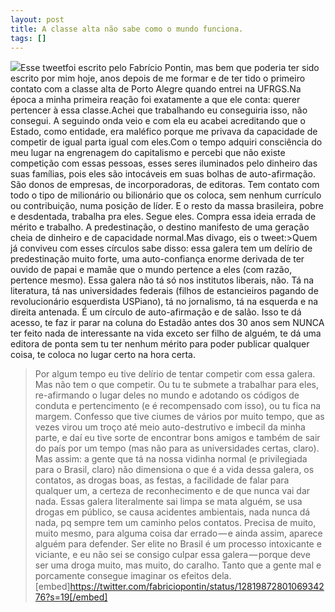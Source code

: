 ```yaml
---
layout: post
title: A classe alta não sabe como o mundo funciona.
tags: []
---
```


![](https://cdn-images-1.medium.com/max/800/1*PEwi-nKXpWtG1nLMOLqWfw.jpeg)Esse 
tweetfoi escrito pelo Fabrício Pontin, mas bem que poderia ter sido escrito por mim hoje, anos depois de me formar e de ter tido o primeiro contato com a classe alta de Porto Alegre quando entrei na UFRGS.Na época a minha primeira reação foi exatamente a que ele conta: querer pertencer à essa classe.Achei que trabalhando eu conseguiria isso, não consegui. A seguindo onda veio e com ela eu acabei acreditando que o Estado, como entidade, era maléfico porque me privava da capacidade de competir de igual parta igual com eles.Com o tempo adquiri consciência do meu lugar na engrenagem do capitalismo e percebi que não existe competição com essas pessoas, esses seres iluminados pelo dinheiro das suas famílias, pois eles são intocáveis em suas bolhas de auto-afirmação. São donos de empresas, de incorporadoras, de editoras. Tem contato com todo o tipo de milionário ou bilionário que os coloca, sem nenhum currículo ou contribuição, numa posição de líder. E o resto da massa brasileira, pobre e desdentada, trabalha pra eles. Segue eles. Compra essa ideia errada de mérito e trabalho. A predestinação, o destino manifesto de uma geração cheia de dinheiro e de capacidade normal.Mas divago, eis o tweet:>Quem já conviveu com esses círculos sabe disso: essa galera tem um delírio de predestinação muito forte, uma auto-confiança enorme derivada de ter ouvido de papai e mamãe que o mundo pertence a eles (com razão, pertence mesmo). Essa galera não tá só nos institutos liberais, não. Tá na literatura, tá nas universidades federais (filhos de estancieiros pagando de revolucionário esquerdista USPiano), tá no jornalismo, tá na esquerda e na direita antenada. É um círculo de auto-afirmação e de salão. Isso te dá acesso, te faz ir parar na coluna do Estadão antes dos 30 anos sem NUNCA ter feito nada de interessante na vida exceto ser filho de alguém, te dá uma editora de ponta sem tu ter nenhum mérito para poder publicar qualquer coisa, te coloca no lugar certo na hora certa.
>Por algum tempo eu tive delírio de tentar competir com essa galera. Mas não tem o que competir. Ou tu te submete a trabalhar para eles, re-afirmando o lugar deles no mundo e adotando os códigos de conduta e pertencimento (e é recompensado com isso), ou tu fica na margem. Confesso que tive ciumes de vários por muito tempo, que as vezes virou um troço até meio auto-destrutivo e imbecil da minha parte, e daí eu tive sorte de encontrar bons amigos e também de sair do país por um tempo (mas não para as universidades certas, claro).
>Mas assim: a gente que tá na nossa vidinha normal (e privilegiada para o Brasil, claro) não dimensiona o que é a vida dessa galera, os contatos, as drogas boas, as festas, a facilidade de falar para qualquer um, a certeza de reconhecimento e de que nunca vai dar nada. Essas galera literalmente sai limpa se mata alguém, se usa drogas em público, se causa acidentes ambientais, nada nunca dá nada, pq sempre tem um caminho pelos contatos. Precisa de muito, muito mesmo, para alguma coisa dar errado — e ainda assim, aparece alguém para defender.
>Ser elite no Brasil é um processo intoxicante e viciante, e eu não sei se consigo culpar essa galera — porque deve ser uma droga muito, mas muito, do caralho. Tanto que a gente mal e porcamente consegue imaginar os efeitos dela.
[embed]https://twitter.com/fabriciopontin/status/1281987280106934276?s=19[/embed]
